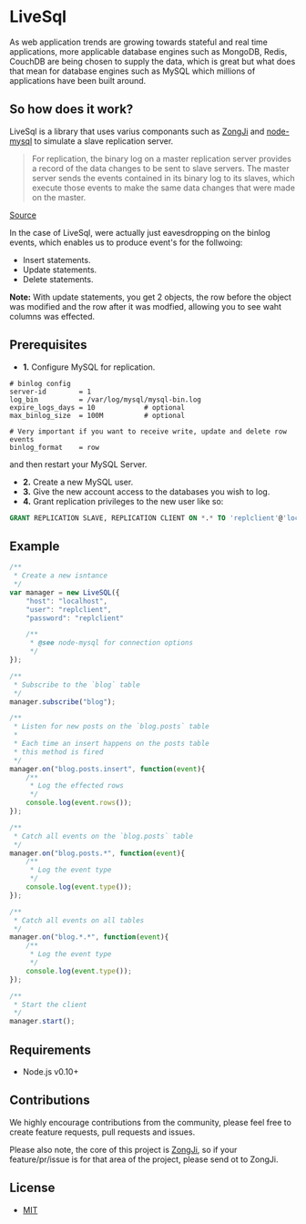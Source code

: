 # LiveSql

As web application trends are growing towards stateful and real time applications, more applicable database engines such as MongoDB, Redis, CouchDB are being chosen to supply the data, which is great but what does that mean for database engines such as MySQL which millions of applications have been built around.

## So how does it work?
LiveSql is a library that uses varius componants such as [ZongJi](https://github.com/nevill/zongji) and [node-mysql](https://github.com/felixge/node-mysql/) to simulate a slave replication server.

> For replication, the binary log on a master replication server provides a record of the data changes to be sent to slave servers. The master server sends the events contained in its binary log to its slaves, which execute those events to make the same data changes that were made on the master.

[Source](https://dev.mysql.com/doc/refman/5.0/en/binary-log.html)

In the case of LiveSql, were actually just eavesdropping on the binlog events, which enables us to produce event's for the follwoing:

- Insert statements.
- Update statements.
- Delete statements.

**Note:** With update statements, you get 2 objects, the row before the object was modified and the row after it was modfied, allowing you to see waht columns was effected.

## Prerequisites

- **1.** Configure MySQL for replication.

```inf
# binlog config
server-id        = 1
log_bin          = /var/log/mysql/mysql-bin.log
expire_logs_days = 10            # optional
max_binlog_size  = 100M          # optional

# Very important if you want to receive write, update and delete row events
binlog_format    = row
```

and then restart your MySQL Server.

- **2.** Create a new MySQL user.
- **3.** Give the new account access to the databases you wish to log.
- **4.** Grant replication privileges to the new user like so:
```sql
GRANT REPLICATION SLAVE, REPLICATION CLIENT ON *.* TO 'replclient'@'localhost'
```

## Example

```js
/**
 * Create a new isntance
 */
var manager = new LiveSQL({
    "host": "localhost",
    "user": "replclient",
    "password": "replclient"

    /**
     * @see node-mysql for connection options
     */
});

/**
 * Subscribe to the `blog` table
 */
manager.subscribe("blog");

/**
 * Listen for new posts on the `blog.posts` table
 *
 * Each time an insert happens on the posts table
 * this method is fired
 */
manager.on("blog.posts.insert", function(event){
	/**
	 * Log the effected rows
	 */
	console.log(event.rows());
});

/**
 * Catch all events on the `blog.posts` table
 */
manager.on("blog.posts.*", function(event){
	/**
	 * Log the event type
	 */
	console.log(event.type());
});

/**
 * Catch all events on all tables
 */
manager.on("blog.*.*", function(event){
	/**
	 * Log the event type
	 */
	console.log(event.type());
});

/**
 * Start the client
 */
manager.start();
```

## Requirements
- Node.js v0.10+

## Contributions

We highly encourage contributions from the community, please feel free to create feature requests, pull requests and issues.

Please also note, the core of this project is [ZongJi](https://github.com/nevill/zongji), so if your feature/pr/issue is for that area of the project, please send ot to ZongJi.

## License
- [MIT](http://opensource.org/licenses/MIT)
